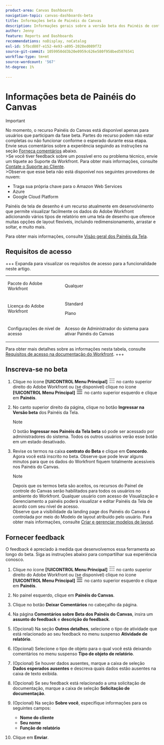 ```yaml
---
product-area: Canvas Dashboards
navigation-topic: canvas-dashboards-beta
title: Informações beta de Painéis do Canvas
description: Informações gerais sobre a versão beta dos Painéis de controle do Canvas
author: Jenny
feature: Reports and Dashboards
recommendations: noDisplay, noCatalog
exl-id: 5fbcd807-e152-4e93-a895-2028ed089f72
source-git-commit: 1059950dd3b20e0959c626e580f958bed5076541
workflow-type: tm+mt
source-wordcount: '567'
ht-degree: 1%

---
```


# Informações beta de Painéis do Canvas

>[!IMPORTANT]
>
>No momento, o recurso Painéis do Canvas está disponível apenas para usuários que participam da fase beta. Partes do recurso podem não estar completas ou não funcionar conforme o esperado durante essa etapa. Envie seus comentários sobre a experiência seguindo as instruções na seção [Forneça comentários](#provide-feedback) abaixo.<br>
>&#x200B;>Se você tiver feedback sobre um possível erro ou problema técnico, envie um tíquete ao Suporte da Workfront. Para obter mais informações, consulte [Contate o Suporte ao Cliente](/help/quicksilver/workfront-basics/tips-tricks-and-troubleshooting/contact-customer-support.md).<br>
>&#x200B;>Observe que esse beta não está disponível nos seguintes provedores de nuvem:
>
>* Traga sua própria chave para o Amazon Web Services
>* Azure
>* Google Cloud Platform

Painéis de tela de desenho é um recurso atualmente em desenvolvimento que permite visualizar facilmente os dados do Adobe Workfront adicionando vários tipos de relatório em uma tela de desenho que oferece muitas opções de layout flexíveis, incluindo redimensionamento, arrastar e soltar, e muito mais.

Para obter mais informações, consulte [Visão geral dos Painéis da Tela](/help/quicksilver/reports-and-dashboards/canvas-dashboards/canvas-dashboards-overview.md).

## Requisitos de acesso

+++ Expanda para visualizar os requisitos de acesso para a funcionalidade neste artigo. 

<table style="table-layout:auto"> 
<col> 
</col> 
<col> 
</col> 
<tbody> 
<tr> 
   <td role="rowheader"><p>Pacote do Adobe Workfront</p></td> 
   <td> 
<p>Qualquer </p> 
   </td> 
<tr> 
 <tr> 
   <td role="rowheader"><p>Licença do Adobe Workfront</p></td> 
   <td> 
<p>Standard </p> 
<p>Plano</p> 
   </td> 
   </tr> 
  </tr> 
  <tr> 
   <td role="rowheader"><p>Configurações de nível de acesso</p></td> 
   <td><p>Acesso de Administrador do sistema para ativar Painéis do Canvas</p>
  </td> 
  </tr>  
</tbody> 
</table>

Para obter mais detalhes sobre as informações nesta tabela, consulte [Requisitos de acesso na documentação do Workfront](/help/quicksilver/administration-and-setup/add-users/access-levels-and-object-permissions/access-level-requirements-in-documentation.md).
+++


## Inscreva-se no beta

1. Clique no ícone **[!UICONTROL Menu Principal]** ![Menu Principal](/help/_includes/assets/main-menu-icon.png) no canto superior direito do Adobe Workfront ou (se disponível) clique no ícone **[!UICONTROL Menu Principal]** ![Menu Principal](/help/_includes/assets/main-menu-icon-left-nav.png) no canto superior esquerdo e clique em **Painéis**.

1. No canto superior direito da página, clique no botão **Ingressar na Versão beta** dos Painéis da Tela.

   >[!NOTE]
   >
   > O botão **Ingressar nos Painéis da Tela beta** só pode ser acessado por administradores do sistema. Todos os outros usuários verão esse botão em um estado desativado.

1. Revise os termos na caixa **contrato do Beta** e clique em **Concordo**. Agora você está inscrito no beta. Observe que pode levar alguns minutos para que os dados do Workfront fiquem totalmente acessíveis nos Painéis do Canvas.

   >[!NOTE]
   >
   >Depois que os termos beta são aceitos, os recursos do Painel de controle do Canvas serão habilitados para todos os usuários no ambiente do Workfront. Qualquer usuário com acesso de Visualização e Gerenciamento a painéis poderá visualizar e editar Painéis da Tela de acordo com seu nível de acesso.<br>
   >Observe que a visibilidade da landing page dos Painéis do Canvas é controlada por meio do Modelo de layout atribuído pelo usuário. Para obter mais informações, consulte [Criar e gerenciar modelos de layout](/help/quicksilver/administration-and-setup/customize-workfront/use-layout-templates/create-and-manage-layout-templates.md).


## Fornecer feedback

O feedback é apreciado à medida que desenvolvemos essa ferramenta ao longo do beta. Siga as instruções abaixo para compartilhar sua experiência conosco.

1. Clique no ícone **[!UICONTROL Menu Principal]** ![Menu Principal](/help/_includes/assets/main-menu-icon.png) no canto superior direito do Adobe Workfront ou (se disponível) clique no ícone **[!UICONTROL Menu Principal]** ![Menu Principal](/help/_includes/assets/main-menu-icon-left-nav.png) no canto superior esquerdo e clique em **Painéis**.

1. No painel esquerdo, clique em **Painéis do Canvas**.

1. Clique no botão **Deixar Comentários** no cabeçalho da página.

1. Na página **Comentários sobre Beta dos Painéis do Canvas**, insira um **assunto do feedback** e **descrição do feedback**.

1. (Opcional) Na seção **Outros detalhes**, selecione o tipo de atividade que está relacionado ao seu feedback no menu suspenso **Atividade de relatório**.

1. (Opcional) Selecione o tipo de objeto para o qual você está deixando comentários no menu suspenso **Tipo de objeto de relatório**.

1. (Opcional) Se houver dados ausentes, marque a caixa de seleção **Dados esperados ausentes** e descreva quais dados estão ausentes na caixa de texto exibida.

1. (Opcional) Se seu feedback está relacionado a uma solicitação de documentação, marque a caixa de seleção **Solicitação de documentação**.

1. (Opcional) Na seção **Sobre você**, especifique informações para os seguintes campos:
   * **Nome do cliente**
   * **Seu nome**
   * **Função de relatório**

1. Clique em **Enviar**.

